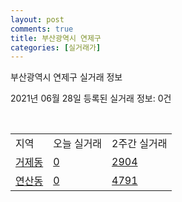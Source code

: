 ```yaml
---
layout: post
comments: true
title: 부산광역시 연제구
categories: [실거래가]
---
```


부산광역시 연제구 실거래 정보

2021년 06월 28일 등록된 실거래 정보: 0건

<script type="text/javascript">
  google.charts.load('current', {'packages':['corechart']});
  google.charts.setOnLoadCallback(drawChart);

  function drawChart() {
    var data = google.visualization.arrayToDataTable([['거래일', '매매', '전월세', '전매'], ['20-06', 120, 24, 6], ['20-07', 484, 263, 18], ['20-08', 348, 221, 29], ['20-09', 386, 237, 8], ['20-10', 782, 294, 22], ['20-11', 711, 299, 35], ['20-12', 205, 246, 38], ['21-01', 183, 253, 8], ['21-02', 151, 247, 12], ['21-03', 249, 237, 16], ['21-04', 193, 189, 408], ['21-05', 322, 155, 93], ['21-06', 108, 94, 1]]);

    var options = {
      title: '최근 유형별 거래량 추이',
      legend: { position: 'bottom' }
    };

    var chart = new google.visualization.LineChart(document.getElementById('columnchart_material'));
    chart.draw(data, (options));
  }
</script>

<div id="columnchart_material" style="width: 100%; margin-left: -35px"></div>
<br>
<table class="sortable">
  <tr>
    <td>지역</td>
    <td>오늘 실거래</td>
    <td>2주간 실거래</td>
  </tr>

  
  <tr class="item">
    <td><a href="2647010100.html">거제동</a></td>
    <td><a href="2647010100.html">0</a></td>
    <td><a href="2647010100.html">2904</a></td>
  </tr>
    

  <tr class="item">
    <td><a href="2647010200.html">연산동</a></td>
    <td><a href="2647010200.html">0</a></td>
    <td><a href="2647010200.html">4791</a></td>
  </tr>
    


</table>


    
